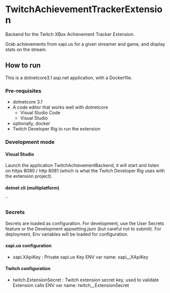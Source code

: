 # TwitchAchievementTrackerExtension
Backend for the Twitch XBox Achievement Tracker Extension.

Grab achievements from xapi.us for a given streamer and game, and display stats on the stream.

## How to run
This is a dotnetcore3.1 asp.net application, with a Dockerfile.

### Pre-requisites
- dotnetcore 3.1
- A code editor that works well with dotnetcore
  - Visual Studio Code
  - Visual Studio
- optionally, docker
- Twitch Developer Rig to run the extension

### Development mode
#### Visual Studio
Launch the application TwitchAchievementBackend, it will start and listen on https 8080 / http 8081 (which is what the Twitch Developer Rig uses with the extension project).

#### dotnet cli (multiplatform)

`` 

### Secrets
Secrets are loaded as configuration.
For development, use the User Secrets feature or the Development appsetting.json (but careful not to submit).
For deployment, Env variables will be loaded for configuration.

#### xapi.us configuration
- xapi.XApiKey : Private xapi.us Key
  ENV var name: xapi__XApiKey

#### Twitch configuration
- twitch.ExtensionSecret : Twitch extension secret key, used to validate Extension calls
  ENV var name: twitch__ExtensionSecret
